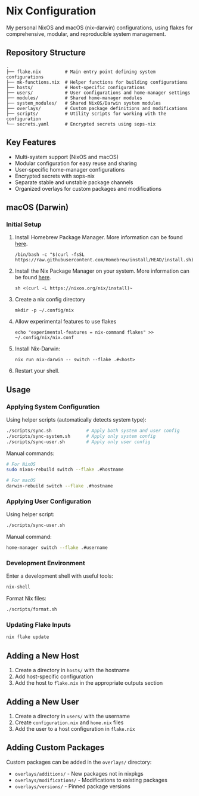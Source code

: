 # Nix Configuration

My personal NixOS and macOS (nix-darwin) configurations, using flakes for comprehensive, modular, and reproducible system management.

## Repository Structure

```
.
├── flake.nix         # Main entry point defining system configurations
├── mk-functions.nix  # Helper functions for building configurations
├── hosts/            # Host-specific configurations
├── users/            # User configurations and home-manager settings
├── modules/          # Shared home-manager modules
├── system_modules/   # Shared NixOS/Darwin system modules
├── overlays/         # Custom package definitions and modifications
├── scripts/          # Utility scripts for working with the configuration
└── secrets.yaml      # Encrypted secrets using sops-nix
```

## Key Features

- Multi-system support (NixOS and macOS)
- Modular configuration for easy reuse and sharing
- User-specific home-manager configurations
- Encrypted secrets with sops-nix
- Separate stable and unstable package channels
- Organized overlays for custom packages and modifications

## macOS (Darwin)

### Initial Setup

1. Install Homebrew Package Manager. More information can be found [here](https://brew.sh).
    ```shell
    /bin/bash -c "$(curl -fsSL https://raw.githubusercontent.com/Homebrew/install/HEAD/install.sh)"
    ```

2. Install the Nix Package Manager on your system. More information can be found [here](https://nixos.org/manual/nix/stable/installation/installing-binary.html).
    ```shell
    sh <(curl -L https://nixos.org/nix/install)~
    ```
3. Create a nix config directory
    ```shell
    mkdir -p ~/.config/nix
    ```
4. Allow experimental features to use flakes
    ```shell
    echo "experimental-features = nix-command flakes" >> ~/.config/nix/nix.conf
    ```
5. Install Nix-Darwin:
    ```shell
    nix run nix-darwin -- switch --flake .#<host>
    ```

6. Restart your shell.

## Usage

### Applying System Configuration

Using helper scripts (automatically detects system type):
```bash
./scripts/sync.sh             # Apply both system and user config
./scripts/sync-system.sh      # Apply only system config
./scripts/sync-user.sh        # Apply only user config
```

Manual commands:
```bash
# For NixOS
sudo nixos-rebuild switch --flake .#hostname

# For macOS
darwin-rebuild switch --flake .#hostname
```

### Applying User Configuration

Using helper script:
```bash
./scripts/sync-user.sh
```

Manual command:
```bash
home-manager switch --flake .#username
```

### Development Environment

Enter a development shell with useful tools:
```bash
nix-shell
```

Format Nix files:
```bash
./scripts/format.sh
```

### Updating Flake Inputs

```bash
nix flake update
```

## Adding a New Host

1. Create a directory in `hosts/` with the hostname
2. Add host-specific configuration
3. Add the host to `flake.nix` in the appropriate outputs section

## Adding a New User

1. Create a directory in `users/` with the username
2. Create `configuration.nix` and `home.nix` files
3. Add the user to a host configuration in `flake.nix`

## Adding Custom Packages

Custom packages can be added in the `overlays/` directory:
- `overlays/additions/` - New packages not in nixpkgs
- `overlays/modifications/` - Modifications to existing packages
- `overlays/versions/` - Pinned package versions
